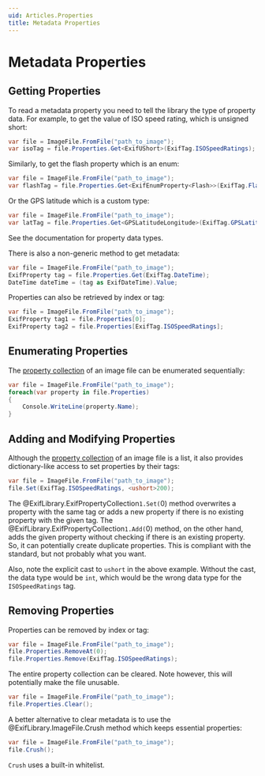 ```yaml
---
uid: Articles.Properties
title: Metadata Properties
---
```

# Metadata Properties #

## Getting Properties ##

To read a metadata property you need to tell the library the type of property data. For example, to get the value of ISO speed rating, which is unsigned short:
```cs
var file = ImageFile.FromFile("path_to_image");
var isoTag = file.Properties.Get<ExifUShort>(ExifTag.ISOSpeedRatings);
```

Similarly, to get the flash property which is an enum:
```cs
var file = ImageFile.FromFile("path_to_image");
var flashTag = file.Properties.Get<ExifEnumProperty<Flash>>(ExifTag.Flash);
```

Or the GPS latitude which is a custom type:
```cs
var file = ImageFile.FromFile("path_to_image");
var latTag = file.Properties.Get<GPSLatitudeLongitude>(ExifTag.GPSLatitude);
```

See the documentation for property data types.

There is also a non-generic method to get metadata:
```cs
var file = ImageFile.FromFile("path_to_image");
ExifProperty tag = file.Properties.Get(ExifTag.DateTime);
DateTime dateTime = (tag as ExifDateTime).Value;
```

Properties can also be retrieved by index or tag:
```cs
var file = ImageFile.FromFile("path_to_image");
ExifProperty tag1 = file.Properties[0];
ExifProperty tag2 = file.Properties[ExifTag.ISOSpeedRatings];
```

## Enumerating Properties ##

The [property collection](xref:ExifLibrary.ExifPropertyCollection) of an image file can be enumerated sequentially:
```cs
var file = ImageFile.FromFile("path_to_image");
foreach(var property in file.Properties)
{
    Console.WriteLine(property.Name);
}
```

## Adding and Modifying Properties ##

Although the [property collection](xref:ExifLibrary.ExifPropertyCollection) of an image file is a list, it also provides dictionary-like access to set properties by their tags:
```cs
var file = ImageFile.FromFile("path_to_image");
file.Set(ExifTag.ISOSpeedRatings, <ushort>200);
```
The @ExifLibrary.ExifPropertyCollection`1.Set(`0) method overwrites a property with the same tag or adds a new property if there is no existing property with the given tag. The @ExifLibrary.ExifPropertyCollection`1.Add(`0) method, on the other hand, adds the given property without checking if there is an existing property. So, it can potentially create duplicate properties. This is compliant with the standard, but not probably what you want.

Also, note the explicit cast to `ushort` in the above example. Without the cast, the data type would be `int`, which would be the wrong data type for the `ISOSpeedRatings` tag.

## Removing Properties ##

Properties can be removed by index or tag:
```cs
var file = ImageFile.FromFile("path_to_image");
file.Properties.RemoveAt(0);
file.Properties.Remove(ExifTag.ISOSpeedRatings);
```

The entire property collection can be cleared. Note however, this will potentially make the file unusable.
```cs
var file = ImageFile.FromFile("path_to_image");
file.Properties.Clear();
```

A better alternative to clear metadata is to use the @ExifLibrary.ImageFile.Crush method which keeps essential properties:
```cs
var file = ImageFile.FromFile("path_to_image");
file.Crush();
```
`Crush` uses a built-in whitelist.
